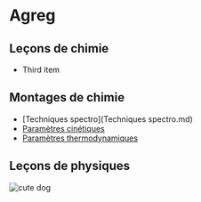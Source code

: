 # Agreg


## Leçons de chimie

- Third item
## Montages de chimie
- [Techniques spectro](Techniques spectro.md)
- [Paramètres cinétiques](tpchimie.md)
- [Paramètres thermodynamiques](tpchimie.md)

##  Leçons de physiques


![cute dog](https://i.pinimg.com/736x/49/ac/45/49ac452e72e652cfd985ce2b179adc5e.jpg)
